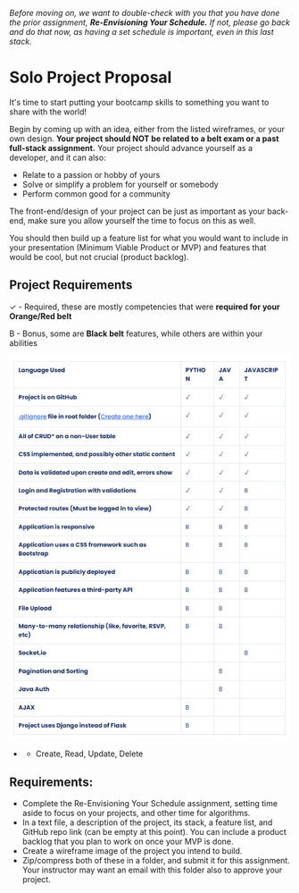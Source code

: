 
*Before moving on, we want to double-check with you that you have done the prior assignment, **Re-Envisioning Your Schedule.** If not, please go back and do that now, as having a set schedule is important, even in this last stack.*

# Solo Project Proposal

It's time to start putting your bootcamp skills to something you want to share with the world!

Begin by coming up with an idea, either from the listed wireframes, or your own design.  **Your project should NOT be related to a belt exam or a past full-stack assignment.** Your project should advance yourself as a developer, and it can also:

- Relate to a passion or hobby of yours
- Solve or simplify a problem for yourself or somebody
- Perform common good for a community

The front-end/design of your project can be just as important as your back-end, make sure you allow yourself the time to focus on this as well.

You should then build up a feature list for what you would want to include in your presentation (Minimum Viable Product or MVP) and features that would be cool, but not crucial (product backlog).

## Project Requirements

✓ - Required, these are mostly competencies that were **required for your Orange/Red belt**

B - Bonus, some are **Black belt** features, while others are within your abilities

![Image](image.png)

* - Create, Read, Update, Delete

## Requirements:

- Complete the Re-Envisioning Your Schedule assignment, setting time aside to focus on your projects, and other time for algorithms.
- In a text file, a description of the project, its stack, a feature list, and GitHub repo link (can be empty at this point). You can include a product backlog that you plan to work on once your MVP is done.
- Create a wireframe image of the project you intend to build.
- Zip/compress both of these in a folder, and submit it for this assignment. Your instructor may want an email with this folder also to approve your project. 